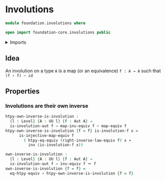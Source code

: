 # Involutions

```agda
module foundation.involutions where

open import foundation-core.involutions public
```

<details><summary>Imports</summary>

```agda
open import foundation.automorphisms
open import foundation.equivalence-extensionality
open import foundation.equivalences
open import foundation.universe-levels

open import foundation-core.functions
open import foundation-core.homotopies
open import foundation-core.identity-types
open import foundation-core.injective-maps
```

</details>

## Idea

An involution on a type `A` is a map (or an equivalence) `f : A → A` such that
`(f ∘ f) ~ id`

## Properties

### Involutions are their own inverse

```agda
htpy-own-inverse-is-involution :
  {l : Level} {A : UU l} {f : Aut A} →
  is-involution-aut f → map-inv-equiv f ~ map-equiv f
htpy-own-inverse-is-involution {f = f} is-involution-f x =
      is-injective-map-equiv f
        ( htpy-eq-equiv (right-inverse-law-equiv f) x ∙
          inv (is-involution-f x))

own-inverse-is-involution :
  {l : Level} {A : UU l} {f : Aut A} →
  is-involution-aut f → inv-equiv f ＝ f
own-inverse-is-involution {f = f} =
  eq-htpy-equiv ∘ htpy-own-inverse-is-involution {f = f}
```

